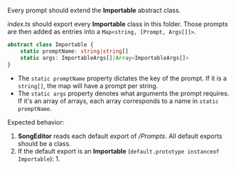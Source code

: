 Every prompt should extend the **Importable** abstract class.

*index.ts* should export every **Importable** class in this folder. Those prompts are then added as entries into a `Map<string, [Prompt, Args[]]>`.
```ts
abstract class Importable {
    static promptName: string|string[]
    static args: ImportableArgs[]|Array<ImportableArgs[]>
}
```
* The `static promptName` property dictates the key of the prompt. If it is a `string[]`, the map will have a prompt per string.
* The `static args` property denotes what arguments the prompt requires. If it's an array of arrays, each array corresponds to a name in `static promptName`.

Expected behavior:
1. **SongEditor** reads each default export of */Prompts*. All default exports should be a class.
2. If the default export is an **Importable** (`default.prototype instanceof Importable`):
    1. 